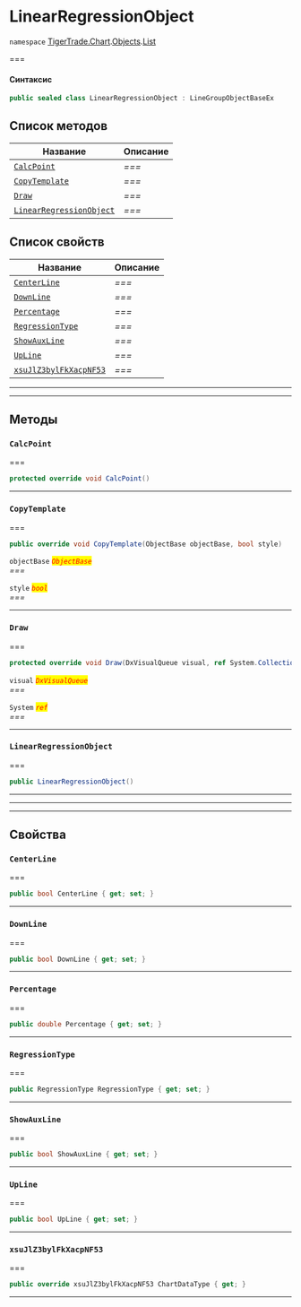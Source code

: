 # LinearRegressionObject

`namespace` [TigerTrade.Chart](../../../../).[Objects](../).[List](./)

\===

#### Синтаксис

```csharp
public sealed class LinearRegressionObject : LineGroupObjectBaseEx
```

## Список методов

| Название                                                                               | Описание |
| -------------------------------------------------------------------------------------- | -------- |
| [`CalcPoint`](linearregressionobject.cs.md#method-calcpoint)                           | _===_    |
| [`CopyTemplate`](linearregressionobject.cs.md#method-copytemplate)                     | _===_    |
| [`Draw`](linearregressionobject.cs.md#method-draw)                                     | _===_    |
| [`LinearRegressionObject`](linearregressionobject.cs.md#method-linearregressionobject) | _===_    |

## Список свойств

| Название                                                                             | Описание |
| ------------------------------------------------------------------------------------ | -------- |
| [`CenterLine`](linearregressionobject.cs.md#property-centerline)                     | _===_    |
| [`DownLine`](linearregressionobject.cs.md#property-downline)                         | _===_    |
| [`Percentage`](linearregressionobject.cs.md#property-percentage)                     | _===_    |
| [`RegressionType`](linearregressionobject.cs.md#property-regressiontype)             | _===_    |
| [`ShowAuxLine`](linearregressionobject.cs.md#property-showauxline)                   | _===_    |
| [`UpLine`](linearregressionobject.cs.md#property-upline)                             | _===_    |
| [`xsuJlZ3bylFkXacpNF53`](linearregressionobject.cs.md#property-xsujlz3bylfkxacpnf53) | _===_    |

***

***

## Методы

### `CalcPoint` <a href="#method-calcpoint" id="method-calcpoint"></a>

\===

```csharp
protected override void CalcPoint()
```

***

### `CopyTemplate` <a href="#method-copytemplate" id="method-copytemplate"></a>

\===

```csharp
public override void CopyTemplate(ObjectBase objectBase, bool style)
```

`objectBase` _<mark style="color:red;">`ObjectBase`</mark>_\
_===_

`style` _<mark style="color:red;">`bool`</mark>_\
_===_

***

### `Draw` <a href="#method-draw" id="method-draw"></a>

\===

```csharp
protected override void Draw(DxVisualQueue visual, ref System.Collections.Generic.List<ObjectLabelInfo> labels)
```

`visual` _<mark style="color:red;">`DxVisualQueue`</mark>_\
_===_

`System` _<mark style="color:red;">`ref`</mark>_\
_===_

***

### `LinearRegressionObject` <a href="#method-linearregressionobject" id="method-linearregressionobject"></a>

\===

```csharp
public LinearRegressionObject()
```

***

***

***

## Свойства

### `CenterLine` <a href="#property-centerline" id="property-centerline"></a>

\===

```csharp
public bool CenterLine { get; set; }
```

***

### `DownLine` <a href="#property-downline" id="property-downline"></a>

\===

```csharp
public bool DownLine { get; set; }
```

***

### `Percentage` <a href="#property-percentage" id="property-percentage"></a>

\===

```csharp
public double Percentage { get; set; }
```

***

### `RegressionType` <a href="#property-regressiontype" id="property-regressiontype"></a>

\===

```csharp
public RegressionType RegressionType { get; set; }
```

***

### `ShowAuxLine` <a href="#property-showauxline" id="property-showauxline"></a>

\===

```csharp
public bool ShowAuxLine { get; set; }
```

***

### `UpLine` <a href="#property-upline" id="property-upline"></a>

\===

```csharp
public bool UpLine { get; set; }
```

***

### `xsuJlZ3bylFkXacpNF53` <a href="#property-xsujlz3bylfkxacpnf53" id="property-xsujlz3bylfkxacpnf53"></a>

\===

```csharp
public override xsuJlZ3bylFkXacpNF53 ChartDataType { get; }
```

***

